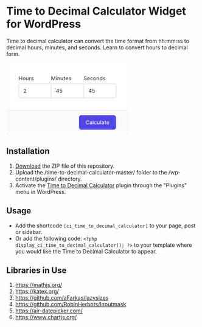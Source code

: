 # Time to Decimal Calculator Widget for WordPress

Time to decimal calculator can convert the time format from hh:mm:ss to decimal hours, minutes, and seconds. Learn to convert hours to decimal form.

![Time to Decimal Calculator Input Form](/assets/images/screenshot-1.png "Time to Decimal Calculator Input Form")

## Installation

1. [Download](https://github.com/pub-calculator-io/time-to-decimal-calculator/archive/refs/heads/master.zip) the ZIP file of this repository.
2. Upload the /time-to-decimal-calculator-master/ folder to the /wp-content/plugins/ directory.
3. Activate the [Time to Decimal Calculator](https://www.calculator.io/time-to-decimal-calculator/ "Time to Decimal Calculator Homepage") plugin through the "Plugins" menu in WordPress.

## Usage
* Add the shortcode `[ci_time_to_decimal_calculator]` to your page, post or sidebar.
* Or add the following code: `<?php display_ci_time_to_decimal_calculator(); ?>` to your template where you would like the Time to Decimal Calculator to appear.

## Libraries in Use
1. https://mathjs.org/
2. https://katex.org/
3. https://github.com/aFarkas/lazysizes
4. https://github.com/RobinHerbots/Inputmask
5. https://air-datepicker.com/
6. https://www.chartjs.org/
